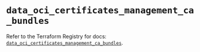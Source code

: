 # `data_oci_certificates_management_ca_bundles`

Refer to the Terraform Registry for docs: [`data_oci_certificates_management_ca_bundles`](https://registry.terraform.io/providers/oracle/oci/7.19.0/docs/data-sources/certificates_management_ca_bundles).
